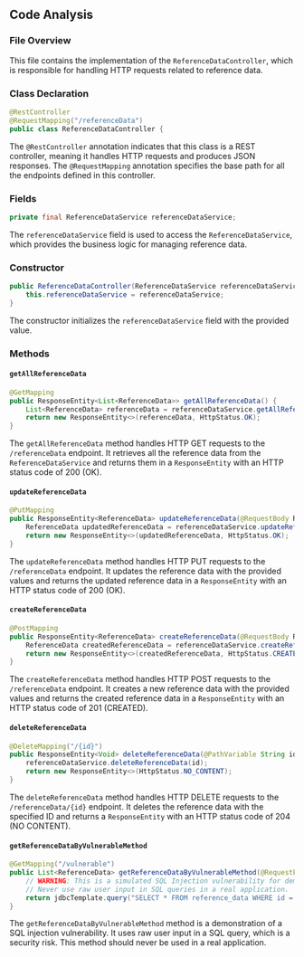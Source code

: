  ## Code Analysis

### File Overview

This file contains the implementation of the `ReferenceDataController`, which is responsible for handling HTTP requests related to reference data.

### Class Declaration

```java
@RestController
@RequestMapping("/referenceData")
public class ReferenceDataController {
```

The `@RestController` annotation indicates that this class is a REST controller, meaning it handles HTTP requests and produces JSON responses. The `@RequestMapping` annotation specifies the base path for all the endpoints defined in this controller.

### Fields

```java
private final ReferenceDataService referenceDataService;
```

The `referenceDataService` field is used to access the `ReferenceDataService`, which provides the business logic for managing reference data.

### Constructor

```java
public ReferenceDataController(ReferenceDataService referenceDataService) {
    this.referenceDataService = referenceDataService;
}
```

The constructor initializes the `referenceDataService` field with the provided value.

### Methods

#### `getAllReferenceData`

```java
@GetMapping
public ResponseEntity<List<ReferenceData>> getAllReferenceData() {
    List<ReferenceData> referenceData = referenceDataService.getAllReferenceData();
    return new ResponseEntity<>(referenceData, HttpStatus.OK);
}
```

The `getAllReferenceData` method handles HTTP GET requests to the `/referenceData` endpoint. It retrieves all the reference data from the `ReferenceDataService` and returns them in a `ResponseEntity` with an HTTP status code of 200 (OK).

#### `updateReferenceData`

```java
@PutMapping
public ResponseEntity<ReferenceData> updateReferenceData(@RequestBody ReferenceData referenceData) {
    ReferenceData updatedReferenceData = referenceDataService.updateReferenceData(referenceData);
    return new ResponseEntity<>(updatedReferenceData, HttpStatus.OK);
}
```

The `updateReferenceData` method handles HTTP PUT requests to the `/referenceData` endpoint. It updates the reference data with the provided values and returns the updated reference data in a `ResponseEntity` with an HTTP status code of 200 (OK).

#### `createReferenceData`

```java
@PostMapping
public ResponseEntity<ReferenceData> createReferenceData(@RequestBody ReferenceData referenceData) {
    ReferenceData createdReferenceData = referenceDataService.createReferenceData(referenceData);
    return new ResponseEntity<>(createdReferenceData, HttpStatus.CREATED);
}
```

The `createReferenceData` method handles HTTP POST requests to the `/referenceData` endpoint. It creates a new reference data with the provided values and returns the created reference data in a `ResponseEntity` with an HTTP status code of 201 (CREATED).

#### `deleteReferenceData`

```java
@DeleteMapping("/{id}")
public ResponseEntity<Void> deleteReferenceData(@PathVariable String id) {
    referenceDataService.deleteReferenceData(id);
    return new ResponseEntity<>(HttpStatus.NO_CONTENT);
}
```

The `deleteReferenceData` method handles HTTP DELETE requests to the `/referenceData/{id}` endpoint. It deletes the reference data with the specified ID and returns a `ResponseEntity` with an HTTP status code of 204 (NO CONTENT).

#### `getReferenceDataByVulnerableMethod`

```java
@GetMapping("/vulnerable")
public List<ReferenceData> getReferenceDataByVulnerableMethod(@RequestParam String id) {
    // WARNING: This is a simulated SQL Injection vulnerability for demonstration purposes only.
    // Never use raw user input in SQL queries in a real application.
    return jdbcTemplate.query("SELECT * FROM reference_data WHERE id = " + id, new ReferenceDataRowMapper());
}
```

The `getReferenceDataByVulnerableMethod` method is a demonstration of a SQL injection vulnerability. It uses raw user input in a SQL query, which is a security risk. This method should never be used in a real application.